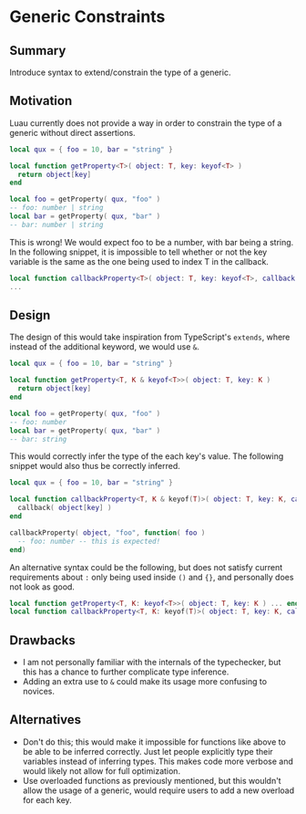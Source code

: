 # Generic Constraints
## Summary
Introduce syntax to extend/constrain the type of a generic.
## Motivation
Luau currently does not provide a way in order to constrain the type of a generic without direct assertions.
```lua
local qux = { foo = 10, bar = "string" }

local function getProperty<T>( object: T, key: keyof<T> )
  return object[key]
end

local foo = getProperty( qux, "foo" )
-- foo: number | string
local bar = getProperty( qux, "bar" )
-- bar: number | string
```
This is wrong! We would expect foo to be a number, with bar being a string.
In the following snippet, it is impossible to tell whether or not the key variable is the same as the one being used to index T in the callback.
```lua
local function callbackProperty<T>( object: T, key: keyof<T>, callback: (index<T, keyof<T>>) -> () )
...
```
## Design
The design of this would take inspiration from TypeScript's `extends`, where instead of the additional keyword, we would use `&`.
```lua
local qux = { foo = 10, bar = "string" }

local function getProperty<T, K & keyof<T>>( object: T, key: K )
  return object[key]
end

local foo = getProperty( qux, "foo" )
-- foo: number
local bar = getProperty( qux, "bar" )
-- bar: string
```
This would correctly infer the type of the each key's value.
The following snippet would also thus be correctly inferred.
```lua
local qux = { foo = 10, bar = "string" }

local function callbackProperty<T, K & keyof(T)>( object: T, key: K, callback: (index<T, K>) -> () )
  callback( object[key] )
end

callbackProperty( object, "foo", function( foo )
  -- foo: number -- this is expected!
end)
```
An alternative syntax could be the following, but does not satisfy current requirements about `:` only being used inside `()` and `{}`, and personally does not look as good.
```lua
local function getProperty<T, K: keyof<T>>( object: T, key: K ) ... end
local function callbackProperty<T, K: keyof(T)>( object: T, key: K, callback: (index<T, K>) -> () ) ... end
```
## Drawbacks
- I am not personally familiar with the internals of the typechecker, but this has a chance to further complicate type inference.
- Adding an extra use to `&` could make its usage more confusing to novices.
## Alternatives
- Don't do this; this would make it impossible for functions like above to be able to be inferred correctly. Just let people explicitly type their variables instead of inferring types. This makes code more verbose and would likely not allow for full optimization.
- Use overloaded functions as previously mentioned, but this wouldn't allow the usage of a generic, would require users to add a new overload for each key.
